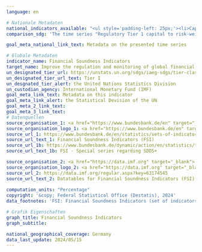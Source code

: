 ```yaml
---
language: en    

# Nationale Metadaten    
national_indicators_available: "<ul style='padding-left: 25px;'><li>Capital to assets ratio</li> <li> Regulatory Tier 1 capital to risk-weighted assets</li> <li> Nonperforming loans net of provisions to capital</li> <li> Nonperforming loans net of provisions to gross loans</li> <li> Return on assets</li> <li> Liquid assets to short-term liabilities</li> <li> Net open position in foreign exchange to capital</li></ul>"    
comparison_sdg: 'The time series "Regulatory Tier 1 capital to risk-weighted assets", "Nonperforming loans net of provisions to capital", "Nonperforming loans net of provisions to gross loans", "Return on assets", "Liquid assets to short-term liabilities" und "Net open position in foreign exchange to capital" are compliant with the UN metadata. The time serie "Capital to assets ratio" provide additional information.'    

goal_meta_national_link_text: Metadata on the presented time series    

# Globale Metadaten    
indicator_name: Financial Soundness Indicators    
target_name: Improve the regulation and monitoring of global financial markets and institutions and strengthen the implementation of such regulations    
un_designated_tier_url: https://unstats.un.org/sdgs/iaeg-sdgs/tier-classification/    
un_designated_tier_url_text: Tier I    
un_desgnated_tier_alert: the United Nations Statistics Division    
un_custodian_agency: International Monetary Fund (IMF)    
goal_meta_link_text: Metadata on this indicator    
goal_meta_link_alert: the Statistical Devision of the UN    
goal_meta_2_link_text:     
goal_meta_3_link_text:         
# Datenquellen
source_organisation_1: <a href="https://www.bundesbank.de/en" target="_blank"> Deutsche Bundesbank </a>
source_organisation_logo_1: <a href="https://www.bundesbank.de/en" target="_blank"><img src="https://sdg-indikatoren.de/public/OrgImgEn/bundesbank.png" alt="Logo bundesbank" style="height:60px; width:148px"/></a>
source_url_1: https://www.bundesbank.de/en/statistics/sets-of-indicators/financial-soundness-indicators
source_url_text_1: Financial Soundness Indicators (FSI)
source_url_1b: https://www.bundesbank.de/dynamic/action/en/statistics/time-series-databases/time-series-databases/759784/759784?listId=www_sfsi_sddsplusfsi
source_url_text_1b: FSI - Special series regarding SDDS+

source_organisation_2: <a href="https://data.imf.org" target="_blank"> International Monetary Fund (IMF) </a>
source_organisation_logo_2: <a href="https://data.imf.org" target="_blank"><img src="https://sdg-indikatoren.de/public/OrgImgEn/imf.png" alt="Logo imf" style="height:60px; width:148px"/></a>
source_url_2: https://data.imf.org/regular.aspx?key=63174545
source_url_text_2: Datatables for Financial Soundness Indicators (FSI)
    
computation_units: "Percentage"    
copyright: '&copy; Federal Statistical Office (Destatis), 2024'    
data_footnotes: 'FSI: Financial Soundness Indicators (set of indicators used by the International Monetary Fund to assess the financial situation).<br>• Due to methodological changes, the results from 2019 onwards are only comparable with previous years to a limited extend.<br>• 2019 to 2021 partly revised data.'    

# Grafik Eigenschaften    
graph_title: Financial Soundness Indicators
graph_subtitle:     

national_geographical_coverage: Germany    
data_last_update: 2024/05/15    
---
```


<span></span>